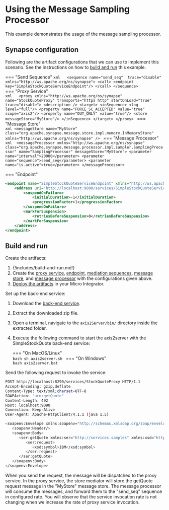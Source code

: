 # Using the Message Sampling Processor
This example demonstrates the usage of the message sampling processor.

## Synapse configuration

Following are the artifact configurations that we can use to implement this scenario. See the instructions on how to [build and run](#build-and-run) this example.

=== "Send Sequence"
    ```xml  
    <sequence name="send_seq"  trace="disable"  xmlns="http://ws.apache.org/ns/synapse">
        <call>
            <endpoint key="SimpleStockQuoteServiceEndpoint"/>
        </call>
    </sequence>       
    ```
=== "Proxy Service"    
    ```xml  
    <proxy xmlns="http://ws.apache.org/ns/synapse" name="StockQuoteProxy" transports="https http" startOnLoad="true" trace="disable">
              <description />
        <target>
           <inSequence>
                <log level="full"/>
                <property name="FORCE_SC_ACCEPTED" value="true" scope="axis2"/>
                <property name="OUT_ONLY" value="true"/>
                <store messageStore="MyStore"/>
            </inSequence>
        </target>
    </proxy>
    ```
=== "Message Store"    
    ```xml
    <messageStore name="MyStore" class="org.apache.synapse.message.store.impl.memory.InMemoryStore" xmlns="http://ws.apache.org/ns/synapse" />
    ```
=== "Message Processor"    
    ```xml 
    <messageProcessor xmlns="http://ws.apache.org/ns/synapse"
         class="org.apache.synapse.message.processor.impl.sampler.SamplingProcessor"
         name="SamplingProcessor" messageStore="MyStore">
        <parameter name="interval">20000</parameter>
        <parameter name="sequence">send_seq</parameter>
        <parameter name="is.active">true</parameter>
    </messageProcessor> 
    ```

=== "Endpoint"    
```xml
<endpoint name="SimpleStockQuoteServiceEndpoint" xmlns="http://ws.apache.org/ns/synapse">
    <address uri="http://localhost:9000/services/SimpleStockQuoteService">
        <suspendOnFailure>
            <initialDuration>-1</initialDuration>
            <progressionFactor>1</progressionFactor>
        </suspendOnFailure>
        <markForSuspension>
            <retriesBeforeSuspension>0</retriesBeforeSuspension>
        </markForSuspension>
    </address>
</endpoint>
```

## Build and run

Create the artifacts:

1. {!includes/build-and-run.md!}
2. Create the [proxy service]({{base_path}}/develop/creating-artifacts/creating-a-proxy-service), [endpoint]({{base_path}}/develop/creating-artifacts/creating-endpoints), [mediation sequences]({{base_path}}/develop/creating-artifacts/creating-reusable-sequences), [message store]({{base_path}}/develop/creating-artifacts/creating-a-message-store), and [message processor]({{base_path}}/develop/creating-artifacts/creating-a-message-processor) with the configurations given above.
3. [Deploy the artifacts]({{base_path}}/develop/deploy-artifacts) in your Micro Integrator.

Set up the back-end service:

1. Download the [back-end service](https://github.com/wso2-docs/WSO2_EI/blob/master/Back-End-Service/axis2Server.zip).
2. Extract the downloaded zip file.
3. Open a terminal, navigate to the `axis2Server/bin/` directory inside the extracted folder.
4. Execute the following command to start the axis2server with the SimpleStockQuote back-end service:

    === "On MacOS/Linux"   
          ```bash
          sh axis2server.sh
          ```
    === "On Windows"          
          ```bash
          axis2server.bat
          ```

Send the following request to invoke the service:

```bash
POST http://localhost:8290/services/StockQuoteProxy HTTP/1.1
Accept-Encoding: gzip,deflate
Content-Type: text/xml;charset=UTF-8
SOAPAction: "urn:getQuote"
Content-Length: 492
Host: localhost:9090
Connection: Keep-Alive
User-Agent: Apache-HttpClient/4.1.1 (java 1.5)

<soapenv:Envelope xmlns:soapenv="http://schemas.xmlsoap.org/soap/envelope/" xmlns:ser="http://services.samples" xmlns:xsd="http://services.samples/xsd">
   <soapenv:Header/>
   <soapenv:Body>
      <ser:getQuote xmlns:ser="http://services.samples" xmlns:xsd="http://services.samples/xsd">
         <ser:request>
            <xsd:symbol>IBM</xsd:symbol>
         </ser:request>
      </ser:getQuote>
   </soapenv:Body>
</soapenv:Envelope>
```

When you send the request, the message will be dispatched to the proxy service. In the proxy service, the store mediator will store the getQuote request message in the "MyStore" message store. The message processor will consume the messages, and forward them to the "send_seq" sequence in configured rate. You will observe that the service invocation rate is not changing when we increase the rate of proxy service invocation.
